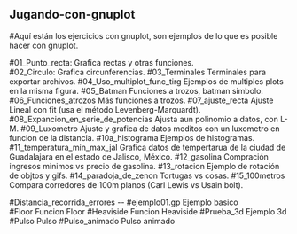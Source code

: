 ## Jugando-con-gnuplot

#Aquí están los ejercicios con gnuplot, son ejemplos de lo que es posible hacer con gnuplot.

#01_Punto_recta:                           Grafica rectas y otras funciones.<br>
#02_Circulo:                               Grafica circunferencias.
#03_Terminales                             Terminales para exportar archivos.
#04_Uso_multiplot_func_tirg                Ejemplos de multiples plots en la misma figura.
#05_Batman                                 Funciones a trozos, batman simbolo.
#06_Funciones_atrozos                      Más funciones a trozos.
#07_ajuste_recta                           Ajuste Lineal con fit (usa el método Levenberg-Marquardt).
#08_Expancion_en_serie_de_potencias        Ajusta aun polinomio a datos, con L-M.
#09_Luxometro                              Ajuste y grafica de datos meditos con un luxometro en funcion de la distancia.
#10a_histograma                            Ejemplos de histogramas.
#11_temperatura_min_max_jal                Grafica datos de tempertarua de la ciudad de Guadalajara en el estado de Jalisco, México.
#12_gasolina                               Compración ingresos minimos vs precio de gasolina.
#13_rotacion                               Ejemplo de rotación de objtos y gifs.
#14_paradoja_de_zenon                      Tortugas vs cosas.
#15_100metros                              Compara corredores de 100m planos (Carl Lewis vs Usain bolt).

#Distancia_recorrida_errores               --
#ejemplo01.gp                              Ejemplo basico  
#Floor                                     Funcion Floor
#Heaviside                                 Funcion Heaviside
#Prueba_3d                                 Ejemplo 3d
#Pulso                                     Pulso
#Pulso_animado                             Pulso animado   
